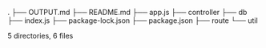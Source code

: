 .
├── OUTPUT.md
├── README.md
├── app.js
├── controller
├── db
├── index.js
├── package-lock.json
├── package.json
├── route
└── util

5 directories, 6 files
